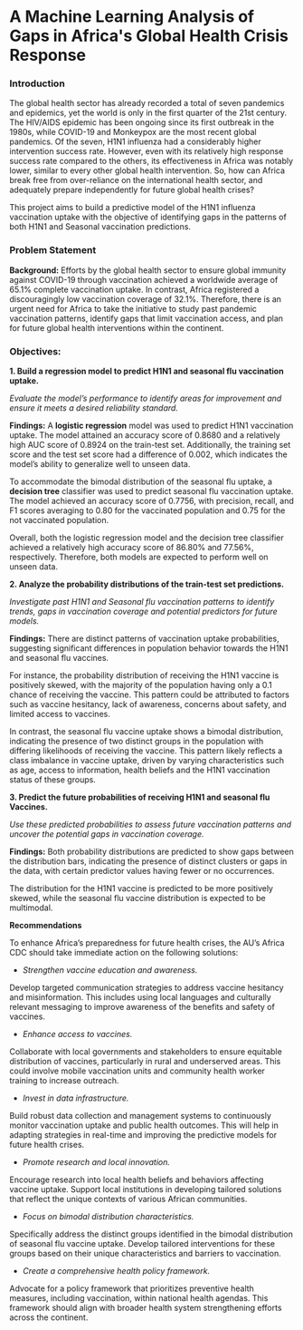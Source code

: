 # A Machine Learning Analysis of Gaps in Africa's Global Health Crisis Response

### Introduction

The global health sector has already recorded a total of seven pandemics and epidemics, yet the world is only in the first quarter of the 21st century. The HIV/AIDS epidemic has been ongoing since its first outbreak in the 1980s, while COVID-19 and Monkeypox are the most recent global pandemics. Of the seven, H1N1 influenza had a considerably higher intervention success rate. However, even with its relatively high response success rate compared to the others, its effectiveness in Africa was notably lower, similar to every other global health intervention. So, how can Africa break free from over-reliance on the international health sector, and adequately prepare independently for future global health crises?

This project aims to build a predictive model of the H1N1 influenza vaccination uptake with the objective of identifying gaps in the patterns of both H1N1 and Seasonal vaccination predictions.

### Problem Statement

**Background:** 
Efforts by the global health sector to ensure global immunity against COVID-19 through vaccination achieved a worldwide average of 65.1% complete vaccination uptake. In contrast, Africa registered a discouragingly low vaccination coverage of 32.1%. Therefore, there is an urgent need for Africa to take the initiative to study past pandemic vaccination patterns, identify gaps that limit vaccination access, and plan for future global health interventions within the continent.

### Objectives:

**1. Build a regression model to predict H1N1 and seasonal flu vaccination uptake.**

*Evaluate the model’s performance to identify areas for improvement and ensure it meets a desired reliability standard.*

**Findings:** A **logistic regression** model was used to predict H1N1 vaccination uptake. The model attained an accuracy score of 0.8680 and a relatively high AUC score of 0.8924 on the train-test set. Additionally, the training set score and the test set score had a difference of 0.002, which indicates the model’s ability to generalize well to unseen data. 

To accommodate the bimodal distribution of the seasonal flu uptake, a **decision tree** classifier was used to predict seasonal flu vaccination uptake. The model achieved an accuracy score of 0.7756, with precision, recall, and F1 scores averaging to 0.80 for the vaccinated population and 0.75 for the not vaccinated population.

Overall, both the logistic regression model and the decision tree classifier achieved a relatively high accuracy score of 86.80% and 77.56%, respectively. Therefore, both models are expected to perform well on unseen data.


**2. Analyze the probability distributions of the train-test set predictions.**

*Investigate past H1N1 and Seasonal flu vaccination patterns to identify trends, gaps in vaccination coverage and potential predictors for future models.*

**Findings:** There are distinct patterns of vaccination uptake probabilities, suggesting significant differences in population behavior towards the H1N1 and seasonal flu vaccines.

For instance, the probability distribution of receiving the H1N1 vaccine is positively skewed, with the majority of the population having only a 0.1 chance of receiving the vaccine. This pattern could be attributed to factors such as vaccine hesitancy, lack of awareness, concerns about safety, and limited access to vaccines.

In contrast, the seasonal flu vaccine uptake shows a bimodal distribution, indicating the presence of two distinct groups in the population with differing likelihoods of receiving the vaccine. This pattern likely reflects a class imbalance in vaccine uptake, driven by varying characteristics such as age, access to information, health beliefs and the H1N1 vaccination status of these groups.

**3. Predict the future probabilities of receiving H1N1 and seasonal flu Vaccines.**

*Use these predicted probabilities to assess future vaccination patterns and uncover the potential gaps in vaccination coverage.*

**Findings:** Both probability distributions are predicted to show gaps between the distribution bars, indicating the presence of distinct clusters or gaps in the data, with certain predictor values having fewer or no occurrences. 

The distribution for the H1N1 vaccine is predicted to be more positively skewed, while the seasonal flu vaccine distribution is expected to be multimodal.

**Recommendations**

To enhance Africa’s preparedness for future health crises, the AU’s Africa CDC should take immediate action on the following solutions:

* *Strengthen vaccine education and awareness.*

Develop targeted communication strategies to address vaccine hesitancy and misinformation. This includes using local languages and culturally relevant messaging to improve awareness of the benefits and safety of vaccines.

* *Enhance access to vaccines.*

Collaborate with local governments and stakeholders to ensure equitable distribution of vaccines, particularly in rural and underserved areas. This could involve mobile vaccination units and community health worker training to increase outreach.

* *Invest in data infrastructure.*

Build robust data collection and management systems to continuously monitor vaccination uptake and public health outcomes. This will help in adapting strategies in real-time and improving the predictive models for future health crises.

* *Promote research and local innovation.*

Encourage research into local health beliefs and behaviors affecting vaccine uptake. Support local institutions in developing tailored solutions that reflect the unique contexts of various African communities.

* *Focus on bimodal distribution characteristics.*

Specifically address the distinct groups identified in the bimodal distribution of seasonal flu vaccine uptake. Develop tailored interventions for these groups based on their unique characteristics and barriers to vaccination.

* *Create a comprehensive health policy framework.*

Advocate for a policy framework that prioritizes preventive health measures, including vaccination, within national health agendas. This framework should align with broader health system strengthening efforts across the continent.
